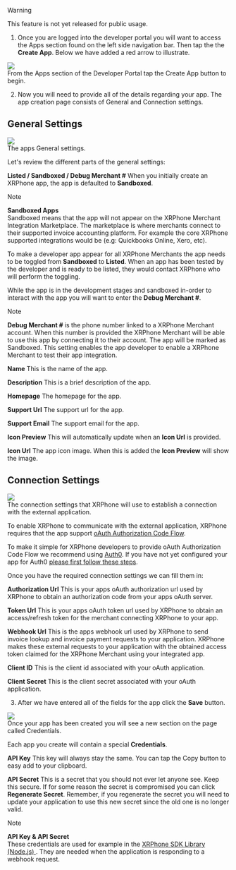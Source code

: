 >[!WARNING]
>This feature is not yet released for public usage.

1. Once you are logged into the developer portal you will want to access the Apps section found on the left side navigation bar. Then tap the the **Create App**.  Below we have added a red arrow to illustrate.

<img src="https://files.readme.io/c7f41e6-Screen_Shot_2022-07-22_at_1.25.34_PM.png" class="border" />
<div class="caption">From the Apps section of the Developer Portal tap the Create App button to begin.</div>

2. Now you will need to provide all of the details regarding your app. The app creation page consists of General and Connection settings.

## General Settings 

<img src="https://files.readme.io/d9c619e-Screen_Shot_2022-07-22_at_1.31.43_PM.png" class="border" />
<div class="caption">The apps General settings.</div>

Let's review the different parts of the general settings:

**Listed / Sandboxed / Debug Merchant #** 
When you initially create an XRPhone app, the app is defaulted to **Sandboxed**. 

>[!NOTE]
><b>Sandboxed Apps</b><br>
Sandboxed means that the app will not appear on the XRPhone Merchant Integration Marketplace. The marketplace is where merchants connect  to their supported invoice accounting platform. For example the core XRPhone supported integrations would be (e.g: Quickbooks Online, Xero, etc).

To make a developer app appear for all XRPhone Merchants the app needs to be toggled from **Sandboxed** to **Listed**. When an app has been tested by the developer and is ready to be listed, they would contact XRPhone who will perform the toggling.

While the app is in the development stages and sandboxed in-order to interact with the app you will want to enter the **Debug Merchant #**. 

>[!NOTE]
**Debug Merchant #** is the phone number linked to a XRPhone Merchant account. When this number is provided the XRPhone Merchant will be able to use this app by connecting it to their account. The app will be marked as Sandboxed. This setting enables the app developer to enable a XRPhone Merchant to test their app integration.

**Name** 
This is the name of the app.

**Description**
This is a brief description of the app.

**Homepage** 
The homepage for the app.

**Support Url**
The support url for the app.

**Support Email**
The support email for the app.

**Icon Preview**
This will automatically update when an **Icon Url** is provided.

**Icon Url**
The app icon image. When this is added the **Icon Preview** will show the image. 

## Connection Settings

<img src="https://files.readme.io/dca6cd3-Screen_Shot_2022-07-22_at_1.43.51_PM.png" class="border" />
<div class="caption">The connection settings that XRPhone will use to establish a connection with the external application.</div>

To enable XRPhone to communicate with the external application, XRPhone requires that the app support [oAuth Authorization Code Flow](https://auth0.com/docs/get-started/authentication-and-authorization-flow/authorization-code-flow).

To make it simple for XRPhone developers to provide oAuth Authorization Code Flow we recommend using [Auth0](https://auth0.com). If you have not yet configured your app for Auth0 [please first follow these steps](https://foo.com).

Once you have the required connection settings we can fill them in:

**Authorization Url**
This is your apps oAuth authorization url used by XRPhone to obtain an authorization code from your apps oAuth server. 

**Token Url**
This is your apps oAuth token url used by XRPhone to obtain an access/refresh token for the merchant connecting XRPhone to your app.

**Webhook Url**
This is the apps webhook url used by XRPhone to send invoice lookup and invoice payment requests to your application. XRPhone makes these external requests to your application with the obtained access token claimed for the XRPhone Merchant using your integrated app.

**Client ID**
This is the client id associated with your oAuth application.

**Client Secret**
This is the client secret associated with your oAuth application.

3. After we have entered all of the fields for the app click the **Save** button. 

<img src="https://files.readme.io/5e714d2-Screen_Shot_2022-07-22_at_2.01.08_PM.png" class="border" />
<div class="caption">Once your app has been created you will see a new section on the page called Credentials.</div>

Each app you create will contain a special **Credentials**.

**API Key**
This key will always stay the same. You can tap the Copy button to easy add to your clipboard.

**API Secret** 
This is a secret that you should not ever let anyone see. Keep this secure. If for some reason the secret is compromised you can click **Regenerate Secret**. Remember, if you regenerate the secret you will need to update your application to use this new secret since the old one is no longer valid. 

>[!NOTE]
><b>API Key & API Secret</b><br>
These credentials are used for example in the [XRPhone SDK Library (Node.js) ](/v0.0.1/SDK%20Libraries/xrphone-sdk-nodejs). They are needed when the application is responding to a webhook request.
